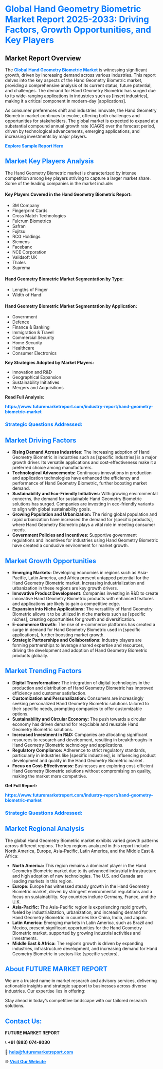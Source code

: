 <h1 style="color: #007BFF;">Global Hand Geometry Biometric Market Report 2025-2033: Driving Factors, Growth Opportunities, and Key Players</h1>

<section id="overview">
<h2>Market Report Overview</h2>
<p>The <a href="https://www.futuremarketreport.com/industry-report/hand-geometry-biometric-market" style="color: #007BFF; text-decoration: none;"><strong>Global Hand Geometry Biometric Market</strong></a> is witnessing significant growth, driven by increasing demand across various industries. This report delves into the key aspects of the Hand Geometry Biometric market, providing a comprehensive analysis of its current status, future potential, and challenges. The demand for Hand Geometry Biometric has surged due to its wide-ranging applications in industries such as [insert industries], making it a critical component in modern-day [applications].</p>
<p>As consumer preferences shift and industries innovate, the Hand Geometry Biometric market continues to evolve, offering both challenges and opportunities for stakeholders. The global market is expected to expand at a substantial compound annual growth rate (CAGR) over the forecast period, driven by technological advancements, emerging applications, and increasing investments by major players.</p>
</section>

<section id="overview">
<p><a href="https://www.futuremarketreport.com/request-sample/reportId=98535" style="color: #007BFF; text-decoration: none;"><strong>Explore Sample Report Here</strong></a></p>
</section>

<section id="key-players">
<h2 style="color: #007BFF;">Market Key Players Analysis</h2>
<p>The Hand Geometry Biometric market is characterized by intense competition among key players striving to capture a larger market share. Some of the leading companies in the market include:</p>
<h4>Key Players Covered in the Hand Geometry Biometric Report:</h4>
<ul><li>3M Company</li><li>Fingerprint Cards</li><li>Cross Match Technologies</li><li>Fulcrum Biometrics</li><li>Safran</li><li>Fujitsu</li><li>RCG Holdings</li><li>Siemens</li><li>Facebanx</li><li>NCE Corporation</li><li>Validsoft UK</li><li>Thales</li><li>Suprema</li></ul>
<h4>Hand Geometry Biometric Market Segmentation by Type:</h4>
<ul><li>Lengths of Finger</li><li>Width of Hand</li></ul>

<h4>Hand Geometry Biometric Market Segmentation by Application:</h4>
<ul><li>Government</li><li>Defence</li><li>Finance &amp; Banking</li><li>Immigration &amp; Travel</li><li>Commercial Security</li><li>Home Security</li><li>Healthcare</li><li>Consumer Electronics</li></ul>
<p><strong>Key Strategies Adopted by Market Players:</strong></p>
<ul>
<li>Innovation and R&D</li>
<li>Geographical Expansion</li>
<li>Sustainability Initiatives</li>
<li>Mergers and Acquisitions</li>
</ul>
</section>

<section>
<p><strong>Read Full Analysis: </strong></p><a href="https://www.futuremarketreport.com/industry-report/hand-geometry-biometric-market" style="color: #007BFF; text-decoration: none;"><strong>https://www.futuremarketreport.com/industry-report/hand-geometry-biometric-market</strong></a>
<h3 style="color: #007BFF;">Strategic Questions Addressed:</h3>
</section>

<section id="driving-factors">
<h2 style="color: #007BFF;">Market Driving Factors</h2>
<ul>
<li><strong>Rising Demand Across Industries:</strong> The increasing adoption of Hand Geometry Biometric in industries such as [specific industries] is a major growth driver. Its versatile applications and cost-effectiveness make it a preferred choice among manufacturers.</li>
<li><strong>Technological Advancements:</strong> Continuous innovations in production and application technologies have enhanced the efficiency and performance of Hand Geometry Biometric, further boosting market demand.</li>
<li><strong>Sustainability and Eco-Friendly Initiatives:</strong> With growing environmental concerns, the demand for sustainable Hand Geometry Biometric solutions has surged. Companies are investing in eco-friendly variants to align with global sustainability goals.</li>
<li><strong>Growing Population and Urbanization:</strong> The rising global population and rapid urbanization have increased the demand for [specific products], where Hand Geometry Biometric plays a vital role in meeting consumer needs.</li>
<li><strong>Government Policies and Incentives:</strong> Supportive government regulations and incentives for industries using Hand Geometry Biometric have created a conducive environment for market growth.</li>
</ul>
</section>

<section id="growth-opportunities">
<h2 style="color: #007BFF;">Market Growth Opportunities</h2>
<ul>
<li><strong>Emerging Markets:</strong> Developing economies in regions such as Asia-Pacific, Latin America, and Africa present untapped potential for the Hand Geometry Biometric market. Increasing industrialization and urbanization in these regions are key growth drivers.</li>
<li><strong>Innovative Product Development:</strong> Companies investing in R&D to create innovative Hand Geometry Biometric products with enhanced features and applications are likely to gain a competitive edge.</li>
<li><strong>Expansion into Niche Applications:</strong> The versatility of Hand Geometry Biometric allows it to be utilized in niche markets such as [specific niches], creating opportunities for growth and diversification.</li>
<li><strong>E-commerce Growth:</strong> The rise of e-commerce platforms has created a surge in demand for Hand Geometry Biometric used in [specific applications], further boosting market growth.</li>
<li><strong>Strategic Partnerships and Collaborations:</strong> Industry players are forming partnerships to leverage shared expertise and resources, driving the development and adoption of Hand Geometry Biometric products globally.</li>
</ul>
</section>

<section id="trending-factors">
<h2 style="color: #007BFF;">Market Trending Factors</h2>
<ul>
<li><strong>Digital Transformation:</strong> The integration of digital technologies in the production and distribution of Hand Geometry Biometric has improved efficiency and customer satisfaction.</li>
<li><strong>Customization and Personalization:</strong> Consumers are increasingly seeking personalized Hand Geometry Biometric solutions tailored to their specific needs, prompting companies to offer customizable options.</li>
<li><strong>Sustainability and Circular Economy:</strong> The push towards a circular economy has driven demand for recyclable and reusable Hand Geometry Biometric solutions.</li>
<li><strong>Increased Investment in R&D:</strong> Companies are allocating significant resources to research and development, resulting in breakthroughs in Hand Geometry Biometric technology and applications.</li>
<li><strong>Regulatory Compliance:</strong> Adherence to strict regulatory standards, particularly in industries like [specific industries], is influencing product development and quality in the Hand Geometry Biometric market.</li>
<li><strong>Focus on Cost-Effectiveness:</strong> Businesses are exploring cost-efficient Hand Geometry Biometric solutions without compromising on quality, making the market more competitive.</li>
</ul>
</section>

<section>
<p><strong>Get Full Report: </strong></p><a href="https://www.futuremarketreport.com/industry-report/hand-geometry-biometric-market" style="color: #007BFF; text-decoration: none;"><strong>https://www.futuremarketreport.com/industry-report/hand-geometry-biometric-market</strong></a>
<h3 style="color: #007BFF;">Strategic Questions Addressed:</h3>
</section>


<section id="regional-analysis">
<h2 style="color: #007BFF;">Market Regional Analysis</h2>
<p>The global Hand Geometry Biometric market exhibits varied growth patterns across different regions. The key regions analyzed in this report include North America, Europe, Asia-Pacific, Latin America, and the Middle East & Africa:</p>
<ul>
<li><strong>North America:</strong> This region remains a dominant player in the Hand Geometry Biometric market due to its advanced industrial infrastructure and high adoption of new technologies. The U.S. and Canada are leading markets in this region.</li>
<li><strong>Europe:</strong> Europe has witnessed steady growth in the Hand Geometry Biometric market, driven by stringent environmental regulations and a focus on sustainability. Key countries include Germany, France, and the U.K.</li>
<li><strong>Asia-Pacific:</strong> The Asia-Pacific region is experiencing rapid growth, fueled by industrialization, urbanization, and increasing demand for Hand Geometry Biometric in countries like China, India, and Japan.</li>
<li><strong>Latin America:</strong> Emerging markets in Latin America, such as Brazil and Mexico, present significant opportunities for the Hand Geometry Biometric market, supported by growing industrial activities and investments.</li>
<li><strong>Middle East & Africa:</strong> The region’s growth is driven by expanding industries, infrastructure development, and increasing demand for Hand Geometry Biometric in sectors like [specific sectors].</li>
</ul>
</section>

<footer>
<h2 style="color: #007BFF;">About FUTURE MARKET REPORT</h2>
<p>We are a trusted name in market research and advisory services, delivering actionable insights and strategic support to businesses across diverse industries. Our expertise lies in offering:</p>

<p>Stay ahead in today’s competitive landscape with our tailored research solutions.</p>

<h2 style="color: #007BFF;">Contact Us:</h2>
<p><strong>FUTURE MARKET REPORT</strong></p>
<p>📞 <strong>+91 (883) 074-8030</strong></p>
<p>📧 <strong><a href="mailto:help@futuremarketreport.com" style="color: #007BFF;">help@futuremarketreport.com</a></strong></p>
<p>🌐 <strong><a href="https://www.futuremarketreport.com/" style="color: #007BFF;">Visit Our Website</a></strong></p>
</footer>